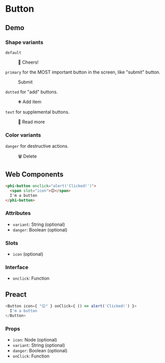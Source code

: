 # Button
## Demo
### Shape variants

`default`

<figure>
  <phi-button>
    <span slot="icon">🍺</span>
    Cheers!
  </phi-button>
</figure>

`primary` for the MOST important button in the screen, like "submit" button.

<figure>
  <phi-button variant="primary">
    Submit
  </phi-button>
</figure>

`dotted` for "add" buttons.

<figure>
  <phi-button variant="dotted">
    <span slot="icon">➕</span>
    Add item
  </phi-button>
</figure>

`text` for supplemental buttons.

<figure>
  <phi-button variant="text">
    <span slot="icon">📕</span>
    Read more
  </phi-button>
</figure>

### Color variants

`danger` for destructive actions.

<figure>
  <phi-button danger=1>
    <span slot="icon">🗑</span>
    Delete
  </phi-button>
</figure>

## Web Components

```html
<phi-button onclick="alert('Clicked!')">
  <span slot="icon">😊</span>
  I'm a button
</phi-button>
```

### Attributes

- `variant`: String (optional)
- `danger`: Boolean (optional)

### Slots

- `icon` (optional)

### Interface

- `onclick`: Function

## Preact

```js
<Button icon={ "😊" } onClick={ () => alert('Clicked!') }>
  I'm a button
</Button>
```

### Props

- `icon`: Node (optional)
- `variant`: String (optional)
- `danger`: Boolean (optional)
- `onClick`: Function
